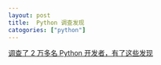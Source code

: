 ```yaml
---
layout: post
title:  Python 调查发现
catogories: ["python"]
---
```



[调查了 2 万多名 Python 开发者，有了这些发现](https://mp.weixin.qq.com/s/dVPU3OuW_mRvcYRWc7Jc5g)
